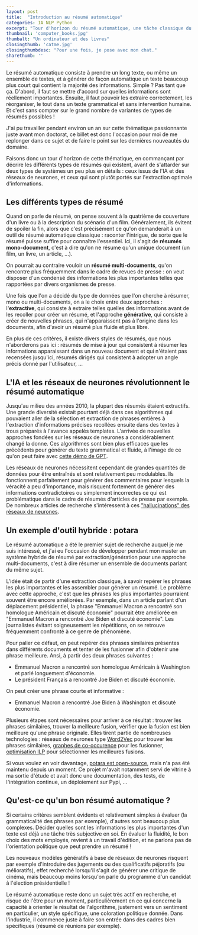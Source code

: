 ```yaml
---
layout: post
title:  "Introduction au résumé automatique"
categories: IA NLP Python
excerpt: "Tour d'horizon du résumé automatique, une tâche classique du NLP."
thumbnail: 'computer_books.jpg'
thumbalt: "Un ordinateur et des livres"
closingthumb: 'catme.jpg'
closingthumbdesc: "Pour une fois, je pose avec mon chat."
sharethumb: ''
---
```


Le résumé automatique consiste à prendre un long texte, ou même un ensemble de textes, et à générer
de façon automatique un texte beaucoup plus court qui contient la majorité des informations. Simple ?
Pas tant que ça. D'abord, il faut se mettre d'accord sur quelles informations sont réellement importantes.
Ensuite, il faut pouvoir les extraire correctement, les réorganiser, le tout dans un texte grammatical et 
sans intervention humaine. Et c'est sans compter sur le grand nombre de variantes de types de résumés possibles !

J'ai pu travailler pendant environ un an sur cette thématique passionnante juste avant mon doctorat, ce billet est
donc l'occasion pour moi de me replonger dans ce sujet et de faire le point sur les dernières nouveautés du domaine.

Faisons donc un tour d'horizon de cette thématique, en commançant par décrire les différents types de résumés
qui existent, avant de s'attarder sur deux types de systèmes un peu plus en détails : ceux issus de l'IA et des réseaux 
de neurones, et ceux qui sont plutôt portés sur l'extraction optimale d'informations.

## Les différents types de résumé

Quand on parle de résumé, on pense souvent à la quatrième de couverture d'un livre ou à la description du 
scénario d'un film. Généralement, ils évitent de spoiler la fin, alors que c'est précisément ce qu'on demanderait
à un outil de résumé automatique classique : raconter l'intrigue, de sorte que le résumé puisse suffire pour connaître
l'essentiel. Ici, il s'agit de **résumés mono-document**, c'est à dire qu'on ne résume qu'un unique document (un film, un livre, un article, ...).

On pourrait au contraire vouloir un **résumé multi-documents**, qu'on rencontre plus fréquemment dans le cadre
de revues de presse : on veut disposer d'un condensé des informations les plus importantes telles que rapportées
par divers organismes de presse.

Une fois que l'on a décidé du type de données que l'on cherche à résumer, mono ou multi-documents, on a le choix entre
deux approches : l'**extractive**, qui consiste à extraire telles quelles des informations avant de les recoller pour créer
un résumé, et l'approche **générative**, qui consiste à créer de nouvelles phrases, qui n'apparaissent pas à l'origine dans les
documents, afin d'avoir un résumé plus fluide et plus libre.

En plus de ces critères, il existe divers styles de résumés, que nous n'aborderons pas ici : résumés de mise à jour qui
consistent à résumer les informations apparaissant dans un nouveau document et qui n'étaient pas recensées jusqu'ici, résumés
dirigés qui consistent à adopter un angle précis donné par l'utilisateur, ...

## L'IA et les réseaux de neurones révolutionnent le résumé automatique

Jusqu'au milieu des années 2010, la plupart des résumés étaient extractifs. Une grande diversité existait pourtant déjà dans
ces algorithmes qui pouvaient aller de la sélection et extraction de phrases entières à l'extraction d'informations précises
recollées ensuite dans des textes à trous préparés à l'avance appelés templates. L'arrivée de nouvelles approches fondées sur
les réseaux de neurones a considérablement changé la donne. Ces algorithmes sont bien plus efficaces que les précédents pour
générer du texte grammatical et fluide, à l'image de ce qu'on peut faire avec [cette démo de GPT](https://transformer.huggingface.co/doc/gpt2-large).

Les réseaux de neurones nécessitent cependant de grandes quantités de données pour être entraînés et sont relativement peu modulables.
Ils fonctionnent parfaitement pour générer des commentaires pour lesquels la véracité a peu d'importance, mais risquent
fortement de générer des informations contradictoires ou simplement incorrectes ce qui est problématique dans le cadre de résumés d'articles de presse par exemple. De nombreux articles de recherche
s'intéressent à ces ["hallucinations" des réseaux de neurones](https://arxiv.org/pdf/2005.00661.pdf).

## Un exemple d'outil hybride : potara

Le résumé automatique a été le premier sujet de recherche auquel je me suis intéressé, et j'ai eu l'occasion de développer pendant mon
master un système hybride de résumé par extraction/génération pour une approche multi-documents, c'est à dire résumer un ensemble de documents parlant du même sujet.

L'idée était de partir d'une extraction classique, à savoir repérer les phrases les plus importantes et les assembler pour générer un résumé.
Le problème avec cette approche, c'est que les phrases les plus importantes pourraient souvent être encore améliorées.
Par exemple, dans un article parlant d'un déplacement présidentiel, la phrase "Emmanuel Macron a rencontré son homologue Américain et discuté économie"
pourrait être améliorée en "Emmanuel Macron a rencontré Joe Biden et discuté économie". Les journalistes évitant soigneusement les répétitions, on se retrouve fréquemment confronté à ce genre de phénomène.

Pour palier ce défaut, on peut repérer des phrases similaires présentes dans différents documents et tenter de les fusionner afin d'obtenir une phrase meilleure. Ansi, à partir des deux phrases suivantes :

- Emmanuel Macron a rencontré son homologue Américain à Washington et parlé longuement d'économie.
- Le président Français a rencontré Joe Biden et discuté économie.

On peut créer une phrase courte et informative :

- Emmanuel Macron a rencontré Joe Biden à Washington et discuté économie.

Plusieurs étapes sont nécessaires pour arriver à ce résultat : trouver les phrases similaires, trouver la meilleure fusion, vérifier que la fusion est bien meilleure qu'une phrase originale. Elles tirent partie de nombreuses technologies : réseaux de neurones
type [Word2Vec](https://en.wikipedia.org/wiki/Word2vec) pour trouver les phrases similaires,
[graphes de co-occurence](https://en.wikipedia.org/wiki/Co-occurrence_network) pour les fusionner,
[optimisation ILP](https://en.wikipedia.org/wiki/Integer_programming) pour sélectionner les meilleures fusions.

Si vous voulez en voir davantage, [potara est open-source](https://github.com/sildar/potara), mais n'a pas été maintenu depuis un moment.
Ce projet m'avait notamment servi de vitrine à ma sortie d'étude et avait donc une documentation, des tests, de l'intégration continue, un déploiement sur Pypi, ...

## Qu'est-ce qu'un bon résumé automatique ?

Si certains critères semblent évidents et relativement simples à évaluer (la grammaticalité des phrases par exemple), d'autres sont beaucoup plus complexes.
Décider quelles sont les informations les plus importantes d'un texte est déjà une tâche très subjective en soi. En évaluer la fluidité, le bon choix des mots employés, revient à un travail d'édition, et ne parlons pas de l'orientation politique que peut prendre un résumé !

Les nouveaux modèles génératifs à base de réseaux de neurones risquent par exemple d'introduire des jugements ou des qualificatifs péjoratifs
(ou mélioratifs), effet recherché lorsqu'il s'agit de générer une critique de cinéma,
mais beaucoup moins lorsqu'on parle du programme d'un candidat à l'élection présidentielle !

Le résumé automatique reste donc un sujet très actif en recherche, et risque de l'être pour un moment, particulièrement en ce qui
concerne la capacité à orienter le résultat de l'algorithme, justement vers un sentiment en particulier, un style spécifique, une coloration
politique donnée.
Dans l'industrie, il commence juste à faire son entrée dans des cadres bien spécifiques (résumé de réunions par exemple).